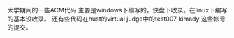 大学期间的一些ACM代码
	主要是windows下编写的，快盘下收录。在linux下编写的基本没收录。
	还有些代码在hust的virtual judge中的test007 kimady 这些帐号的提交。


